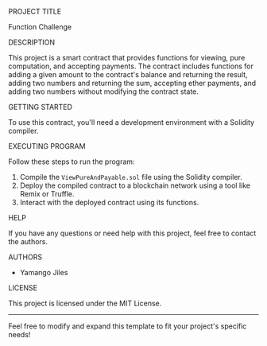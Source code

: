PROJECT TITLE

Function Challenge 

DESCRIPTION

This project is a smart contract that provides functions for viewing, pure computation, and accepting payments. The contract includes functions for adding a given amount to the contract's balance and returning the result, adding two numbers and returning the sum, accepting ether payments, and adding two numbers without modifying the contract state. 

GETTING STARTED

To use this contract, you'll need a development environment with a Solidity compiler.

EXECUTING PROGRAM

Follow these steps to run the program:


1. Compile the `ViewPureAndPayable.sol` file using the Solidity compiler.
2. Deploy the compiled contract to a blockchain network using a tool like Remix or Truffle.
3. Interact with the deployed contract using its functions.

HELP

If you have any questions or need help with this project, feel free to contact the authors.

AUTHORS

- Yamango Jiles

LICENSE

This project is licensed under the MIT License.

---

Feel free to modify and expand this template to fit your project's specific needs!

